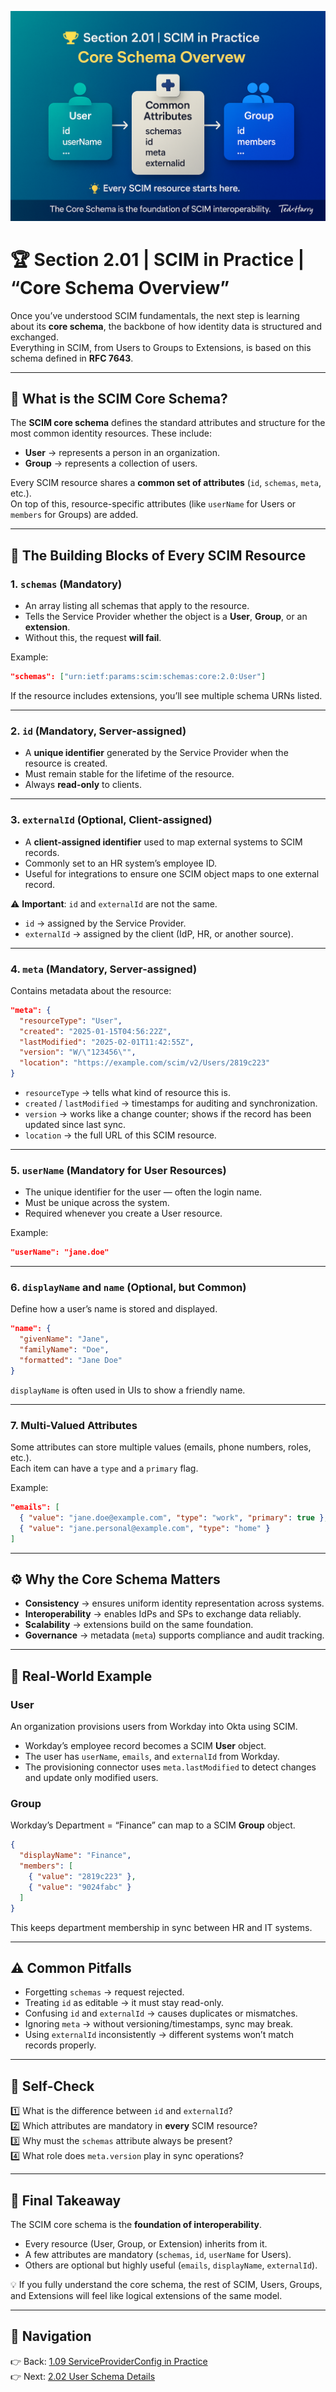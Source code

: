 ![Cover](./covers/2.01-core-schema-overview.png)
# 🏆 Section 2.01 | SCIM in Practice | “Core Schema Overview”

Once you’ve understood SCIM fundamentals, the next step is learning about its **core schema**, the backbone of how identity data is structured and exchanged.  
Everything in SCIM, from Users to Groups to Extensions, is based on this schema defined in **RFC 7643**.  

---

## 📖 What is the SCIM Core Schema?  

The **SCIM core schema** defines the standard attributes and structure for the most common identity resources. These include:  

- **User** → represents a person in an organization.  
- **Group** → represents a collection of users.  

Every SCIM resource shares a **common set of attributes** (`id`, `schemas`, `meta`, etc.).  
On top of this, resource-specific attributes (like `userName` for Users or `members` for Groups) are added.  

---

## 🧩 The Building Blocks of Every SCIM Resource  

### 1. `schemas` (Mandatory)  

- An array listing all schemas that apply to the resource.  
- Tells the Service Provider whether the object is a **User**, **Group**, or an **extension**.  
- Without this, the request **will fail**.  

Example:  

```json
"schemas": ["urn:ietf:params:scim:schemas:core:2.0:User"]
```

If the resource includes extensions, you’ll see multiple schema URNs listed.  

---

### 2. `id` (Mandatory, Server-assigned)  

- A **unique identifier** generated by the Service Provider when the resource is created.  
- Must remain stable for the lifetime of the resource.  
- Always **read-only** to clients.  

---

### 3. `externalId` (Optional, Client-assigned)  

- A **client-assigned identifier** used to map external systems to SCIM records.  
- Commonly set to an HR system’s employee ID.  
- Useful for integrations to ensure one SCIM object maps to one external record.  

⚠️ **Important**: `id` and `externalId` are not the same.  
- `id` → assigned by the Service Provider.  
- `externalId` → assigned by the client (IdP, HR, or another source).  

---

### 4. `meta` (Mandatory, Server-assigned)  

Contains metadata about the resource:  

```json
"meta": {
  "resourceType": "User",
  "created": "2025-01-15T04:56:22Z",
  "lastModified": "2025-02-01T11:42:55Z",
  "version": "W/\"123456\"",
  "location": "https://example.com/scim/v2/Users/2819c223"
}
```

- `resourceType` → tells what kind of resource this is.  
- `created` / `lastModified` → timestamps for auditing and synchronization.  
- `version` → works like a change counter; shows if the record has been updated since last sync.  
- `location` → the full URL of this SCIM resource.  

---

### 5. `userName` (Mandatory for User Resources)  

- The unique identifier for the user — often the login name.  
- Must be unique across the system.  
- Required whenever you create a User resource.  

Example:  

```json
"userName": "jane.doe"
```

---

### 6. `displayName` and `name` (Optional, but Common)  

Define how a user’s name is stored and displayed.  

```json
"name": {
  "givenName": "Jane",
  "familyName": "Doe",
  "formatted": "Jane Doe"
}
```

`displayName` is often used in UIs to show a friendly name.  

---

### 7. Multi-Valued Attributes  

Some attributes can store multiple values (emails, phone numbers, roles, etc.).  
Each item can have a `type` and a `primary` flag.  

Example:  

```json
"emails": [
  { "value": "jane.doe@example.com", "type": "work", "primary": true },
  { "value": "jane.personal@example.com", "type": "home" }
]
```

---

## ⚙️ Why the Core Schema Matters  

- **Consistency** → ensures uniform identity representation across systems.  
- **Interoperability** → enables IdPs and SPs to exchange data reliably.  
- **Scalability** → extensions build on the same foundation.  
- **Governance** → metadata (`meta`) supports compliance and audit tracking.  

---

## 🏢 Real-World Example  

### User  
An organization provisions users from Workday into Okta using SCIM.  

- Workday’s employee record becomes a SCIM **User** object.  
- The user has `userName`, `emails`, and `externalId` from Workday.  
- The provisioning connector uses `meta.lastModified` to detect changes and update only modified users.  

### Group  
Workday’s Department = “Finance” can map to a SCIM **Group** object.  

```json
{
  "displayName": "Finance",
  "members": [
    { "value": "2819c223" },
    { "value": "9024fabc" }
  ]
}
```

This keeps department membership in sync between HR and IT systems.  

---

## ⚠️ Common Pitfalls  

- Forgetting `schemas` → request rejected.  
- Treating `id` as editable → it must stay read-only.  
- Confusing `id` and `externalId` → causes duplicates or mismatches.  
- Ignoring `meta` → without versioning/timestamps, sync may break.  
- Using `externalId` inconsistently → different systems won’t match records properly.  

---

## 📝 Self-Check  

1️⃣ What is the difference between `id` and `externalId`?  
2️⃣ Which attributes are mandatory in **every** SCIM resource?  
3️⃣ Why must the `schemas` attribute always be present?  
4️⃣ What role does `meta.version` play in sync operations?  

---

## 🎯 Final Takeaway  

The SCIM core schema is the **foundation of interoperability**.  
- Every resource (User, Group, or Extension) inherits from it.  
- A few attributes are mandatory (`schemas`, `id`, `userName` for Users).  
- Others are optional but highly useful (`emails`, `displayName`, `externalId`).  

💡 If you fully understand the core schema, the rest of SCIM, Users, Groups, and Extensions will feel like logical extensions of the same model.  

---

## 🔗 Navigation  

👉 Back: [1.09 ServiceProviderConfig in Practice](../1-foundations/1.09-service-provider-config.md)  
👉 Next: [2.02 User Schema Details](2.02-user-schema.md)  
